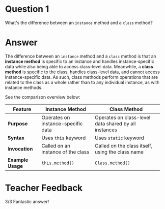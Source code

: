 # Question 1
What's the difference between an `instance` method and a `class` method?

# Answer
The difference between an `instance` method and a `class` method is that an **instance method** is specific to an instance and handles instance-specific data while also being able to access class-level data. Meanwhile, a **class method** is specific to the class, handles class-level data, and cannot access instance-specific data. As such, class methods perform operations that are related to the class as a whole rather than to any individual instance, as with instance methods.

See the comparison overview below:

| Feature              | Instance Method                                | Class Method                                  |
|----------------------|-------------------------------------------------|-----------------------------------------------|
| **Purpose** | Operates on instance-specific data              | Operates on class-level data shared by all instances |
| **Syntax** | Uses `this` keyword                 | Uses `static` keyword       |
| **Invocation** | Called on an instance of the class              | Called on the class itself, using the class name |
| **Example Usage** | `this.method()` | `Class.method()` |

# Teacher Feedback
3/3
Fantastic answer!